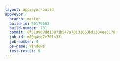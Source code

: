 ```yaml
---
layout: appveyor-build
appveyor:
  branch: master
  build-id: 50179663
  build-number: 731
  commit: 8f519969dd13871b547a70131663bd1304ee3178
  job-id: m00q4cg7e70ls33l
  job-number: 4
  os-name: Windows
  test-result: 0
---
```

